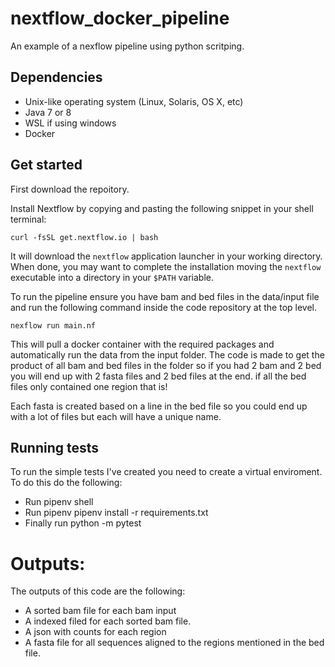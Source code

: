 # nextflow_docker_pipeline
An example of a nexflow pipeline using python scritping. 

## Dependencies 

* Unix-like operating system (Linux, Solaris, OS X, etc)
* Java 7 or 8 
* WSL if using windows
* Docker

## Get started

First download the repoitory. 

Install Nextflow by copying and pasting the following snippet in your shell terminal: 

    curl -fsSL get.nextflow.io | bash

It will download the `nextflow` application launcher in your working directory. 
When done, you may want to complete the installation moving the `nextflow` executable 
into a directory in your `$PATH` variable.

To run the pipeline ensure you have bam and bed files in the data/input file and run the following
command inside the code repository at the top level. 

    nexflow run main.nf

This will pull a docker container with the required packages and automatically run 
the data from the input folder.
The code is made to get the product of all bam and bed files in the folder so if 
you had 2 bam and 2 bed you will end up with 2 fasta files and 2 bed files at the end.
if all the bed files only contained one region that is! 

Each fasta is created based on a line in the bed file so you could end up with a lot of files
but each will have a unique name. 

## Running tests

To run the simple tests I've created you need to create a virtual enviroment. To do this do the following:

* Run 
    pipenv shell
* Run pipenv 
    pipenv install -r requirements.txt
* Finally run 
     python -m pytest


# Outputs:

The outputs of this code are the following:

* A sorted bam file for each bam input
* A indexed filed for each sorted bam file.
* A json with counts for each region
* A fasta file for all sequences aligned to the regions mentioned in the bed file. 

